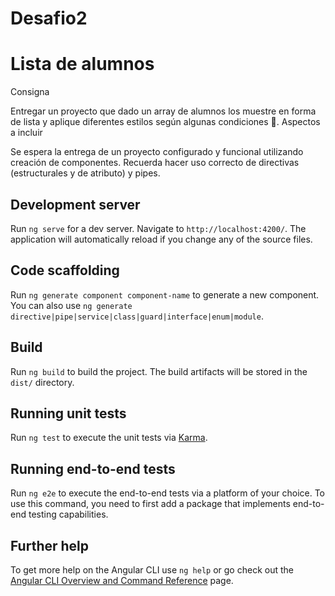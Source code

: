 # Desafio2

# Lista de alumnos

Consigna

Entregar un proyecto que dado un array de alumnos los muestre en forma de lista y aplique diferentes estilos según algunas condiciones 🙌.
Aspectos a incluir

Se espera la entrega de un proyecto configurado y funcional utilizando creación de componentes.
Recuerda hacer uso correcto de directivas (estructurales y de atributo) y pipes.

## Development server

Run `ng serve` for a dev server. Navigate to `http://localhost:4200/`. The application will automatically reload if you change any of the source files.

## Code scaffolding

Run `ng generate component component-name` to generate a new component. You can also use `ng generate directive|pipe|service|class|guard|interface|enum|module`.

## Build

Run `ng build` to build the project. The build artifacts will be stored in the `dist/` directory.

## Running unit tests

Run `ng test` to execute the unit tests via [Karma](https://karma-runner.github.io).

## Running end-to-end tests

Run `ng e2e` to execute the end-to-end tests via a platform of your choice. To use this command, you need to first add a package that implements end-to-end testing capabilities.

## Further help

To get more help on the Angular CLI use `ng help` or go check out the [Angular CLI Overview and Command Reference](https://angular.io/cli) page.
